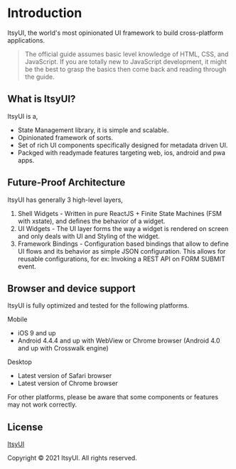 # Introduction

ItsyUI, the world's most opinionated UI framework to build cross-platform applications.

> The official guide assumes basic level knowledge of HTML, CSS, and JavaScript. If you are totally new to JavaScript development, it might be the best to grasp the basics then come back and reading through the guide.

## What is ItsyUI?

ItsyUI is a,

* State Management library, it is simple and scalable.
* Opinionated framework of sorts.
* Set of rich UI components specifically designed for metadata driven UI.
* Packged with readymade features targeting web, ios, android and pwa apps.

## Future-Proof Architecture

ItsyUI has generally 3 high-level layers,

1. Shell Widgets - Written in pure ReactJS + Finite State Machines (FSM with xstate), and defines the behavior of a widget.
2. UI Widgets - The UI layer forms the way a widget is rendered on screen and only deals with UI and Styling of the widget.
3. Framework Bindings - Configuration based bindings that allow to define UI flows and its behavior as simple JSON configuration. This allows for reusable configurations, for ex: Invoking a REST API on FORM SUBMIT event.

## Browser and device support

ItsyUI is fully optimized and tested for the following platforms.

Mobile
* iOS 9 and up
* Android 4.4.4 and up with WebView or Chrome browser (Android 4.0 and up with Crosswalk engine)

Desktop

* Latest version of Safari browser
* Latest version of Chrome browser

For other platforms, please be aware that some components or features may not work correctly.

## License

[ItsyUI](https://www.itsyui.com)

Copyright © 2021 ItsyUI. All rights reserved.

